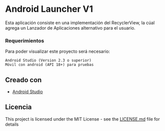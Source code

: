 # Android Launcher V1
Esta aplicación consiste en una implementación del RecyclerView, la cúal agrega un Lanzador de Aplicaciones alternativo para el usuario.

### Requerimientos
Para poder visualizar este proyecto será necesario:

```
Android Studio (Version 2.3 o superior)
Móvil con android (API 18+) para pruebas 
```

## Creado con

* [Android Studio](https://developer.android.com/studio/index.html) 

## Licencia

This project is licensed under the MIT License - see the [LICENSE.md](LICENSE) file for details
